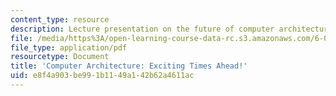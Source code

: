 ```yaml
---
content_type: resource
description: Lecture presentation on the future of computer architecture.
file: /media/https%3A/open-learning-course-data-rc.s3.amazonaws.com/6-004-computation-structures-spring-2009/e8f4a903be991b1149a142b62a4611ac_MIT6_004s09_lec25.pdf
file_type: application/pdf
resourcetype: Document
title: 'Computer Architecture: Exciting Times Ahead!'
uid: e8f4a903-be99-1b11-49a1-42b62a4611ac
---
```

